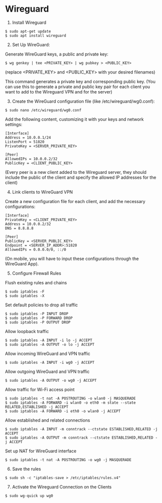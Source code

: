 # Wireguard

1. Install Wireguard

```
$ sudo apt-get update
$ sudo apt install wireguard
```


2. Set Up WireGuard:

Generate WireGuard keys, a public and private key:

```
$ wg genkey | tee <PRIVATE_KEY> | wg pubkey > <PUBLIC_KEY>
```
(replace <PRIVATE_KEY> and <PUBLIC_KEY> with your desired filenames)

This command generates a private key and corresponding public key.
(You can use this to generate a private and public key pair for each client you want to add to the Wireguard VPN and for the server)


3. Create the WireGuard configuration file (like /etc/wireguard/wg0.conf):

```
$ sudo nano /etc/wireguard/wg0.conf
```

Add the following content, customizing it with your keys and network settings:

```
[Interface]
Address = 10.0.0.1/24
ListenPort = 51820
PrivateKey = <SERVER_PRIVATE_KEY>

[Peer]
AllowedIPs = 10.0.0.2/32
PublicKey = <CLIENT_PUBLIC_KEY>
```
(Every peer is a new client added to the Wireguard server, they should include the public of the client and specify the allowed IP addresses for the client)


4. Link clients to WireGuard VPN

Create a new configuration file for each client, and add the necessary configurations:

```
[Interface]
PrivateKey = <CLIENT_PRIVATE_KEY>
Address = 10.0.0.2/32
DNS = 8.8.8.8

[Peer]
PublicKey = <SERVER_PUBLIC_KEY>
Endpoint = <SERVER_IP_ADDR>:51820
AllowedIPs = 0.0.0.0/0, ::/0
```

(On mobile, you will have to input these configurations through the WireGuard App).


5. Configure Firewall Rules

Flush existing rules and chains

```
$ sudo iptables -F
$ sudo iptables -X
```

Set default policies to drop all traffic

```
$ sudo iptables -P INPUT DROP
$ sudo iptables -P FORWARD DROP
$ sudo iptables -P OUTPUT DROP
```

Allow loopback traffic

```
$ sudo iptables -A INPUT -i lo -j ACCEPT
$ sudo iptables -A OUTPUT -o lo -j ACCEPT
```

Allow incoming WireGuard and VPN traffic

```
$ sudo iptables -A INPUT -i wg0 -j ACCEPT
```

Allow outgoing WireGuard and VPN traffic

```
$ sudo iptables -A OUTPUT -o wg0 -j ACCEPT
```

Allow traffic for Wi-Fi access point

```
$ sudo iptables -t nat -A POSTROUTING -o wlan0 -j MASQUERADE
$ sudo iptables -A FORWARD -i wlan0 -o eth0 -m state --state RELATED,ESTABLISHED -j ACCEPT
$ sudo iptables -A FORWARD -i eth0 -o wlan0 -j ACCEPT
```

Allow established and related connections

```
$ sudo iptables -A INPUT -m conntrack --ctstate ESTABLISHED,RELATED -j ACCEPT
$ sudo iptables -A OUTPUT -m conntrack --ctstate ESTABLISHED,RELATED -j ACCEPT
```

Set up NAT for WireGuard interface

```
$ sudo iptables -t nat -A POSTROUTING -o wg0 -j MASQUERADE
```


6. Save the rules

```
$ sudo sh -c "iptables-save > /etc/iptables/rules.v4"
```


7. Activate the Wireguard Connection on the Clients

```
$ sudo wg-quick up wg0
```
